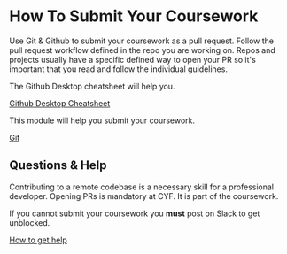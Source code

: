 <!--
Do not edit this file.
Make a change to the template and then pull changes
Repo: https://github.com/CodeYourFuture/CYF-Coursework-Template
Update Instructions: https://gist.github.com/ChrisOwen101/84d82f03a60ce19f7f154a7b815fa265
-->

# How To Submit Your Coursework

Use Git & Github to submit your coursework as a pull request. Follow the pull request workflow defined in the repo you are working on. Repos and projects usually have a specific defined way to open your PR so it's important that you read and follow the individual guidelines.

The Github Desktop cheatsheet will help you.

[Github Desktop Cheatsheet](http://syllabus.codeyourfuture.io/git/cheatsheet)

This module will help you submit your coursework.

[Git](http://syllabus.codeyourfuture.io/git/index)

## Questions & Help

Contributing to a remote codebase is a necessary skill for a professional developer. Opening PRs is mandatory at CYF. It is part of the coursework.

If you cannot submit your coursework you **must** post on Slack to get unblocked.

[How to get help](./HOW-TO-GET-HELP.md)
